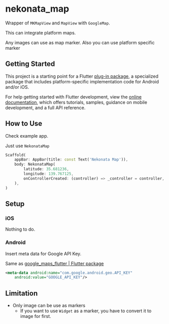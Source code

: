 # nekonata_map

Wrapper of `MKMapView` and `MapView` with `GoogleMap`.

This can integrate platform maps.

Any images can use as map marker. Also you can use platform specific marker

## Getting Started

This project is a starting point for a Flutter
[plug-in package](https://flutter.dev/to/develop-plugins),
a specialized package that includes platform-specific implementation code for
Android and/or iOS.

For help getting started with Flutter development, view the
[online documentation](https://docs.flutter.dev), which offers tutorials,
samples, guidance on mobile development, and a full API reference.

## How to Use

Check example app.

Just use `NekonataMap`

```dart
Scaffold(
    appBar: AppBar(title: const Text('Nekonata Map')),
    body: NekonataMap(
        latitude: 35.681236,
        longitude: 139.767125,
        onControllerCreated: (controller) => _controller = controller,
    ),
)
```

## Setup

### iOS

Nothing to do.

### Android

Insert meta data for Google API Key.

Same as [google_maps_flutter | Flutter package](https://pub.dev/packages/google_maps_flutter)

```xml
<meta-data android:name="com.google.android.geo.API_KEY"
    android:value="GOOGLE_API_KEY"/>
```

## Limitation

- Only image can be use as markers
  - If you want to use `Widget` as a marker, you have to convert it to image for first.
